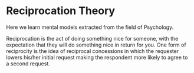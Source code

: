 # Reciprocation Theory

Here we learn mental models extracted from the field of Psychology. 

Reciprocation is the act of doing something nice for someone, with the expectation that they will do something nice in return for you. One form of reciprocity is the idea of reciprocal concessions in which the requester lowers his/her initial request making the respondent more likely to agree to a second request.